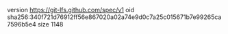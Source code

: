 version https://git-lfs.github.com/spec/v1
oid sha256:340f721d76912ff56e867020a02a74e9d0c7a25c015671b7e99265ca7596b5e4
size 1148
